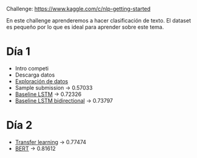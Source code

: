 Challenge: https://www.kaggle.com/c/nlp-getting-started

En este challenge aprenderemos a hacer clasificación de texto. El dataset es pequeño por lo que es ideal para aprender sobre este tema.

# Día 1

- Intro competi
- Descarga datos
- [Exploración de datos](./exploracion_datos.ipynb)
- Sample submission -> 0.57033
- [Baseline LSTM](./baseline.ipynb) -> 0.72326
- [Baseline LSTM bidirectional](./baseline.ipynb) -> 0.73797

# Día 2

- [Transfer learning](./transfer_learning.ipynb) -> 0.77474
- [BERT](./transfer_learning_transformer.ipynb) -> 0.81612